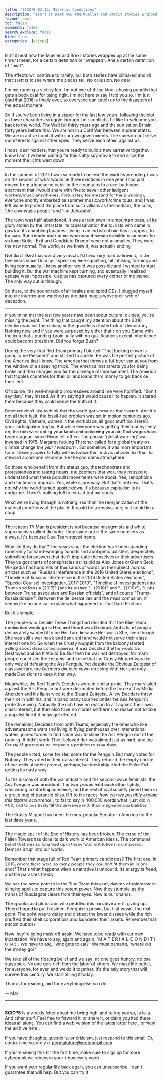 ```yaml
---
title: "SCIOPS 03.12: Material Conditions"
description: "Isn't it neat how the Mueller and Brexit stories wrapped up at the same time? I mean, for a certain definition of 'wrapped'"
layout: post
toc: false
comments: false
search_exclude: false
hide: true
categories: [sciops]
---
```



 Isn't it neat how the Mueller and Brexit stories wrapped up at the same time? I mean, for a certain definition of "wrapped". And a certain definition of "neat".
   

  

 The effects will continue to ramify, but both stories have climaxed and all that's left is to see where the pieces fall. No collusion. No deal.
   

  

 I'm not running a victory lap. I'm not one of these klout-chasing pundits that gets a book deal for being right. I'm not here to say I told you so. I'm just glad that 2016 is finally over, so everyone can catch up to the disasters of the actual moment.
   

  

 So if you've been living in a stupor for the last few years, following the plot as these characters struggle through their conflicts, I'd like to welcome you back to the world. The Wall fell thirty years ago and the sun set on Britain forty years before that. We are not in a Cold War between nuclear states. We are in active combat with our own governments. The spies do not serve our interests against other spies. They serve each other, against us.
   

  

 I hope, dear readers, that you're ready to build a new narrative together. I know I am. I've been waiting for this shitty spy movie to end since the moment the lights went down.
   



---


  

  

 In the summer of 2016 I was so ready to believe the world was ending. I was on the second of what would be three evictions in one year. I had just moved from a lonesome cabin in the mountains to a one-bathroom apartment that I would share with five to seven other indigent workers/musicians/thieves. Fortunately for me (and for the plumbing), everyone shortly embarked on summer music/work/crime tours, and I was left alone to protect the place from such villians as the landlady, the cops, 'the downstairs people' and 'the Jehovahs'.
   

  

 The town was half-abandoned. It was a train town in a mountain pass, all its glory stolen by the interstate, its cruel salvation the tourists who came to gawk at its crumbling facades. Living in an industrial ruin has its appeal, to be sure. But it made clear to me what would remain invisible to so many for so long: British Exit and Candidate Drumpf were not anomalies. They were the new normal. The world, as we knew it, was actually ending.
   

  

 Not that I liked that world very much. I'd tried very hard to leave it, in the five years since Occupy. I spent my time squatting, hitchhiking, farming and living communally. I knew another world was possible and I wanted to start building it. But the war machine kept burning, and eventually I realized escape was impossible. Capital has captured every corner of the planet. The only way out is through.
   

  

 So there, to the soundtrack of air brakes and opiod ODs, I plugged myself into the internet and watched as the dark mages wove their web of deception.
   



---


  

  

 If you think that the last few years have been about cultural divides, you're missing the point. The thing that caught my attention about the 2016 election was not the racism, or the graceless clusterfuck of democracy. Nothing new, and if you were surprised by either that's on you. Same with the idea that a pudding-brain bully with no qualifications except inheritance could become president. Did you forget Bush?
   

  

 During the very first Red Team primary I blurted "That fucking clown is going to be President" and started to cackle. He was the perfect picture of the America that I know. The America that throws a full beer can at you from the window of a speeding truck. The America that arrests you for being broke and then charges you for the privilege of imprisonment. The America that topples countries for their oil and loans them money to get back on their feet.
   

  

 Of course, the well-meaning progressives around me were horrified. "Don't say that," they hissed. As if my saying it would cause it to happen. It scared them because they could sense the truth of it.
   

  

 Boomers don't like to think that the world got worse on their watch. And it's not all their fault: the fossil-fuel problem was set in motion centuries ago. Civil rights, Vietnam, women in the workplace, all good stuff too. Here's your participation trophy. But while everyone was getting their touchy-feely on, the rich were eating your lunch and poisoning your air. Real wages have been stagnant since Nixon left office. The phrase 'global warming' was invented in 1975. Margaret fucking Thatcher called for a global treaty on climate change
 *the year I was born* 
 . But somehow it was more important for all these yuppies to fully self-actualize their individual potential than to steward a common resource like the god damn atmosphere.
   

  

 So those who benefit from the status quo, the technocrats and professionals and talking heads, the Boomers that won, they refused to understand what these populist movements were about. Yes, xenophobia and reactionary dogmas. Yes, white supremacy. But that's not new. That's not why the world turned upside down. It's because capitalism is in endgame. There's nothing left to extract but our souls.
   

  

 What we're living through is nothing less than the reorganization of the material conditions of the planet. It could be a renaissance, or it could be a coup.
   



---


  

  

 The reason TV Man is president is not because misogynists and white supremacists rallied the vote. They came out in the same numbers as always. It's because Blue Team stayed home.
   

  

 Why did they do that? The years since the election have been standing-room-only for hand-wringing pundits and apologetic pollsters, desperately spitballing for answers that don't implicate themselves or their advertisers. They've got charts of conspiracies as insipid as Alex Jones or Glenn Beck. Wikipedia has hundreds of thousands of words on the subject, across articles such as "Russian interference in the 2016 United States elections", "Timeline of Russian interference in the 2016 United States elections", "Special Counsel investigation, 2017-2019", "Timeline of investigations into Trump and Russia (2017)" [and its sisters "...(2018)" and "...(2019)"], "Links between Trump associates and Russian officials", and of course "Trump-Russia dossier". Between the deliberate lies and the mass confusion, it seems like no one can explain what happened to That Darn Election.
   

  

 But it's simple.
   

  

 The people who Decide These Things had decided that the Blue Team nomination would go to Her, and thus it was Decided. And a lot of people desperately wanted it to be Her Turn because Her was a She, even though She was still a war hawk and bank shill and would not serve their class interest one bit. So when the Crusty Muppet from the balcony started yelling about class consciousness, it was Decided that he would be Destroyed and So It Would Be. But then he was not destroyed, for many people could see the Zeitgeist and knew that the Crusty Muppet was the only way of defeating the Ass Penguin. Yet despite the Obvious Zeitgeist of class warfare, the Deciders doubled down on being With Her and they made Decisions to keep it that way.
   

  

 Meanwhile, the Red Team's Deciders were in similar panic. They marshaled against the Ass Penguin but were decimated before the force of his Media Attention and his lip service to the Blatant Zeitgeist. A few Deciders threw their lot in with his, and in panic many scurried under the Ass Penguin's protective wing. Naturally the rich have no reason to act against their own class interest, but they also have no morals so there's no reason not to take a populist line if it helps get elected.
   

  

 The remaining Deciders from both Teams, especially the ones who like adventuresome wars and living in flying penthouses over international waters, joined forces to find some way to slime the Ass Penguin out of the running. It didn't work. Their beloved Her was slimed just as hard, and the Crusty Muppet was no longer in a position to save them.
   

  

 The people voted, some for Her, some for the Penguin. But many voted for Nobody. They voted in their class interest. They refused the empty choice of two evils. A noble protest, perhaps, but inevitably it led the Eviler Evil getting its nasty way.
   

  

 To the dismay of both the war industry and the second-wave feminists, the Ass Penguin was president. The two groups held each other tightly, whispering comforting nonsense, and the rest of civil society joined them in a group hug of paranoid bliss. Off to the races,
 *how can we possibly explain this bizarre occurrence* 
 , to fail to say in 400,000 words what I just did in 400, and to positively fill the airwaves with their magnanimous blabber.
   

  

 The Crusty Muppet has been the most popular Senator in America for the last three years.
   



---


  

  

 The magic spell of the End of History has been broken. The curse of the Fallen Towers has done its dark work to American ideals. The communal belief that was so long tied up in these fetid institutions is unmoored. Demons irrupt into our world.
   

  

 Remember that stage full of Red Team primary candidates? The first one, in 2015, where there were so many people they couldn't fit them all in one shot? That's what happens when a narrative is unbound. Its energy is freed, and the parasites frenzy.
   

  

 We see the same pattern in the Blue Team this year, dozens of spinmasters slinging spells to capture this potent power. Now they stumble, as the trance of Russiagate clears from their eyes. Now is our chance.
   

  

 The spooks and plutocrats who peddled this narrative aren't giving up. They'd hoped to put President Penguin in prison, but that wasn't the real point. The point was to delay and distract the lower classes while the rich shuffled their shell corporations and laundered their assets. Remember that bitcoin bubble?
   

  

 Now they're going mask off again. We have to be ready with our own incantation. We have to say, again and again, "M A T E R I A L  C O N D I T I O N S". We have to ask, "who gets to eat?" We must demand, "where did the money go?"
   

  

 We take all of the floating belief and we say: no one goes hungry, no one stays sick. No one gets rich from the labor of others. We make life better, for everyone, for ever, and we do it together. It's the only story that will survive this century. We start telling it today.
   

  

 Thanks for reading, and for everything else you do.
   

 -- Max
   



---


###### 
**SCIOPS** 
 is a weekly letter about me being right and telling you so, la la la. And other stuff. Feel free to forward it, or share it, or claim you had these ideas all along. You can find a web version of the
 latest letter here
 , or view the
 archive here
 .
 

 If you have thoughts, questions, or criticism, just respond to this email. Or, contact me securely at
 permafuture@protonmail.com


 If you're seeing this for the first time, make sure to
 sign up
 for more cyberpunk weirdness in your inbox every week.
 

 If you want your regular life back again, you can unsubscribe. I can't guarantee that will help. But you can try it


